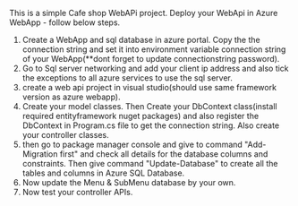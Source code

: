 This is a simple Cafe shop WebAPi project.
Deploy your WebApi in Azure WebApp - follow below steps.
1) Create a WebApp and sql database in azure portal. Copy the the connection string and set it into environment variable connection string of your WebApp(**dont forget to update connectionstring password).
2) Go to Sql server networking and add your client ip address and also tick the exceptions to all azure services to use the sql server.
3) create a web api project in visual studio(should use same framework version as azure webapp).
4) Create your model classes. Then Create your DbContext class(install required entityframework nuget packages) and also register the DbContext in Program.cs file to get the connection string. Also create your controller classes.
5) then go to package manager console and give to command "Add-Migration first" and check all details for the database columns and constraints. Then give command "Update-Database" to create all the tables and columns in Azure SQL Database.
6) Now update the Menu & SubMenu database by your own.
7) Now test your controller APIs.

